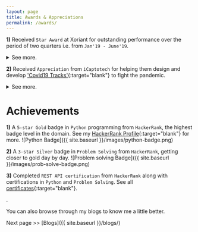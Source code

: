 ```yaml
---
layout: page
title: Awards & Appreciations
permalink: /awards/
---
```


**1\)** Received `Star Award` at Xoriant for outstanding performance over the period of two quarters i.e. from `Jan'19 - June'19`.
<details markdown=1>
  <summary> See more. </summary>
  Upgraded the existing API server to production-ready implementation and took ownership of the API module, leading a team of three.

  ![STAR Award Certificate]({{ site.baseurl }}/images/star_award.jpg)
</details>

**2\)** Received `Appreciation` from `iCaptotech` for helping them design and develop ['Covid19 Tracks'](https://www.covid19tracks.in/){:target="blank"} to fight the pandemic.
<details markdown=1>
  <summary> See more. </summary>
  Developed a symptom tracking solution for communities with the [CHAOS Team](https://www.covid19tracks.in/chaos.html){:target="blank"} and lead the design and development on the project. An excerpt from the letter:
  ![Appreciation]({{ site.baseurl }}/images/appreciation.png)
</details>

# Achievements

**1\)** A `5-star Gold` badge in `Python` programming from `HackerRank`, the highest badge level in the domain. See my [HackerRank Profile](https://www.hackerrank.com/sagarbhat94){:target="blank"} for more.
        ![Python Badge]({{ site.baseurl }}/images/python-badge.png)

**2\)** A `3-star Silver` badge in `Problem Solving` from `HackerRank`, getting closer to gold day by day.
        ![Problem solving Badge]({{ site.baseurl }}/images/prob-solve-badge.png)

**3\)** Completed `REST API certification` from `HackerRank` along with certifications in `Python` and `Problem Solving`. See all [certificates](https://www.hackerrank.com/certificates/60f569ae4f65){:target="blank"}.

.

You can also browse through my blogs to know me a little better.
<div markdown=1 class="next-previous">
  Next page >> [Blogs]({{ site.baseurl }}/blogs/)
</div>
